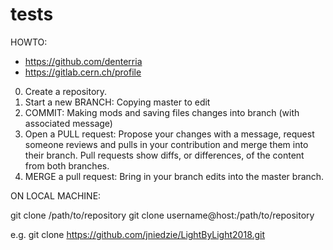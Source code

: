 # tests

HOWTO:

* https://github.com/denterria
* https://gitlab.cern.ch/profile

0) Create a repository.
1) Start a new BRANCH: Copying master to edit
2) COMMIT: Making mods and saving files changes into branch (with associated message)
3) Open a PULL request: Propose your changes with a message, request someone reviews 
   and pulls in your contribution and merge them into their branch. 
   Pull requests show diffs, or differences, of the content from both branches.
4) MERGE a pull request: Bring in your branch edits into the master branch.

ON LOCAL MACHINE:

git clone /path/to/repository
git clone username@host:/path/to/repository

e.g. git clone https://github.com/jniedzie/LightByLight2018.git

